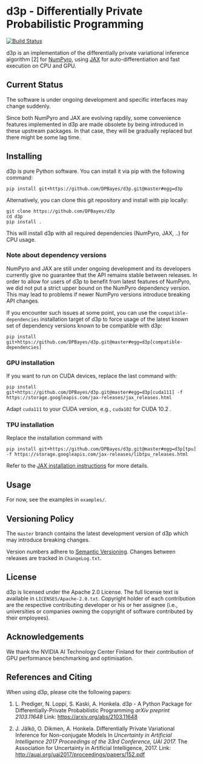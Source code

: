 # d3p - Differentially Private Probabilistic Programming

[![Build Status](https://travis-ci.com/DPBayes/d3p.svg?branch=master)](https://travis-ci.com/DPBayes/d3p)

d3p is an implementation of the differentially private variational inference algorithm [2] for [NumPyro](https://github.com/pyro-ppl/numpyro), using [JAX](https://github.com/google/jax/) for auto-differentiation and fast execution on CPU and GPU.

## Current Status

The software is under ongoing development and specific interfaces may change suddenly.

Since both NumPyro and JAX are evolving rapdily, some convenience features implemented in d3p are made obsolete by being introduced in these upstream packages. In that case, they will be gradually replaced but there might be some lag time.

## Installing

d3p is pure Python software. You can install it via pip with the following command:
```
pip install git+https://github.com/DPBayes/d3p.git@master#egg=d3p
```

Alternatively, you can clone this git repository and install with pip locally:
```
git clone https://github.com/DPBayes/d3p
cd d3p
pip install .
```

This will install d3p with all required dependencies (NumPyro, JAX, ..) for CPU usage.

### Note about dependency versions

NumPyro and JAX are still under ongoing development and its developers currently give no
guarantee that the API remains stable between releases. In order to allow for users
of d3p to benefit from latest features of NumPyro, we did not put a strict upper bound
on the NumPyro dependency version. This may lead to problems if newer NumPyro versions
introduce breaking API changes.

If you encounter such issues at some point,
you can use the `compatible-dependencies` installation target of d3p to force usage of the latest
known set of dependency versions known to be compatible with d3p:
```
pip install git+https://github.com/DPBayes/d3p.git@master#egg=d3p[compatible-dependencies]
```

### GPU installation
If you want to run on CUDA devices, replace the last command with:

```
pip install git+https://github.com/DPBayes/d3p.git@master#egg=d3p[cuda111] -f https://storage.googleapis.com/jax-releases/jax_releases.html
```

Adapt `cuda111` to your CUDA version, e.g., `cuda102` for CUDA 10.2 .

### TPU installation
Replace the installation command with
```
pip install git+https://github.com/DPBayes/d3p.git@master#egg=d3p[tpu] -f https://storage.googleapis.com/jax-releases/libtpu_releases.html
```

Refer to the [JAX installation instructions](https://github.com/google/jax#pip-installation-gpu-cuda)
for more details.

## Usage

For now, see the examples in `examples/`.

## Versioning Policy

The `master` branch contains the latest development version of d3p which may introduce breaking changes.

Version numbers adhere to [Semantic Versioning](https://semver.org/). Changes between releases are tracked in `ChangeLog.txt`.

## License

d3p is licensed under the Apache 2.0 License. The full license text is available
in `LICENSES/Apache-2.0.txt`. Copyright holder of each contribution are the respective
contributing developer or his or her assignee (i.e., universities or companies
owning the copyright of software contributed by their employees).

## Acknowledgements

We thank the NVIDIA AI Technology Center Finland for their contribution of GPU performance benchmarking and optimisation.

## References and Citing

When using d3p, please cite the following papers:

1. L. Prediger, N. Loppi, S. Kaski, A. Honkela.
d3p - A Python Package for Differentially-Private Probabilistic Programming
*arXiv preprint 2103.11648*
Link: https://arxiv.org/abs/2103.11648

1. J. Jälkö, O. Dikmen, A. Honkela. Differentially Private Variational Inference for Non-conjugate Models
In *Uncertainty in Artificial Intelligence 2017 Proceedings of the 33rd Conference, UAI 2017.*
The Association for Uncertainty in Artificial Intelligence, 2017.
Link: http://auai.org/uai2017/proceedings/papers/152.pdf
